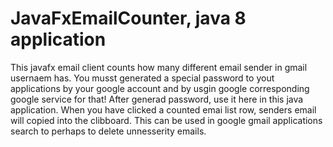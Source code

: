 JavaFxEmailCounter, java 8 application
===============

This javafx email client counts how many different email sender in gmail usernaem has. You musst generated a special password to yout applications by your google account and by usgin google corresponding google service for that! After generad password, use it here in this java application. When you have clicked a counted emai list row, senders email will copied into the clibboard.
This can be used in google gmail applications search to perhaps to delete unnesserity emails.
